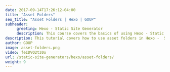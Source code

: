 ```yaml
---
date: 2017-09-14T17:26:12-04:00
title: "Asset Folders"
seo_title: "Asset Folders | Hexo | GOUP"
subheader:
     greeting: Hexo - Static Site Generator
     description: This course covers the basics of using Hexo - Static Site Generator. Work your way through the articles and we'll teach you everything you need to know to create a professional and scalable website or blog!
description: This tutorial covers how to use asset folders in Hexo -  Static Site Generator.
author: GOUP
image: asset-folders.png
video: feIDVQ2tz0o
url: /static-site-generators/hexo/asset-folders/
weight: 9
---
```

